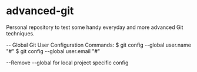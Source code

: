 # advanced-git
Personal repository to test some handy everyday and more advanced Git techniques.

-- Global Git User Configuration Commands:
$ git config --global user.name "#"
$ git config --global user.email "#"

--Remove --global for local project specific config